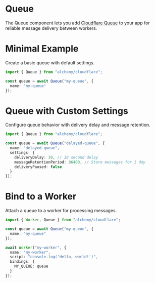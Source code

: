 # Queue

The Queue component lets you add [Cloudflare Queue](https://developers.cloudflare.com/queues/) to your app for reliable message delivery between workers.

# Minimal Example

Create a basic queue with default settings.

```ts
import { Queue } from "alchemy/cloudflare";

const queue = await Queue("my-queue", {
  name: "my-queue"
});
```

# Queue with Custom Settings

Configure queue behavior with delivery delay and message retention.

```ts
import { Queue } from "alchemy/cloudflare";

const queue = await Queue("delayed-queue", {
  name: "delayed-queue",
  settings: {
    deliveryDelay: 30, // 30 second delay
    messageRetentionPeriod: 86400, // Store messages for 1 day
    deliveryPaused: false
  }
});
```

# Bind to a Worker

Attach a queue to a worker for processing messages.

```ts
import { Worker, Queue } from "alchemy/cloudflare";

const queue = await Queue("my-queue", {
  name: "my-queue"
});

await Worker("my-worker", {
  name: "my-worker", 
  script: "console.log('Hello, world!')",
  bindings: {
    MY_QUEUE: queue
  }
});
```